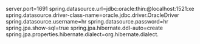 
server.port=1691
spring.datasource.url=jdbc:oracle:thin:@localhost:1521:xe
spring.datasource.driver-class-name=oracle.jdbc.driver.OracleDriver
spring.datasource.username=hr
spring.datasource.password=hr
spring.jpa.show-sql=true
spring.jpa.hibernate.ddl-auto=create
spring.jpa.properties.hibernate.dialect=org.hibernate.dialect.
